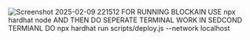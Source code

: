 ![Screenshot 2025-02-09 221512](https://github.com/user-attachments/assets/85a65e98-c7fd-48cf-83b5-0aa949ae6e22)
FOR RUNNING BLOCKAIN USE npx hardhat node  AND THEN DO SEPERATE TERMINAL WORK
IN SEDCOND TERMIANL DO npx hardhat run scripts/deploy.js --network localhost
